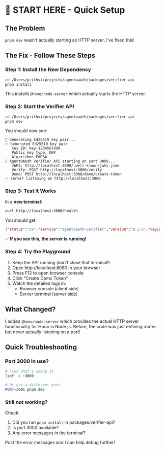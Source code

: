 # 🚀 START HERE - Quick Setup

## The Problem
`pnpm dev` wasn't actually starting an HTTP server. I've fixed this!

## The Fix - Follow These Steps

### Step 1: Install the New Dependency

```bash
cd /Users/prithvi/projects/agentoauth/packages/verifier-api
pnpm install
```

This installs `@hono/node-server` which actually starts the HTTP server.

### Step 2: Start the Verifier API

```bash
cd /Users/prithvi/projects/agentoauth/packages/verifier-api
pnpm dev
```

You should now see:
```
🔑 Generating Ed25519 key pair...
✅ Generated Ed25519 key pair
   Key ID: key-1234567890
   Public key type: OKP
   Algorithm: EdDSA
🚀 AgentOAuth Verifier API starting on port 3000...
   JWKS: http://localhost:3000/.well-known/jwks.json
   Verify: POST http://localhost:3000/verify
   Demo: POST http://localhost:3000/demo/create-token
✅ Server listening on http://localhost:3000
```

### Step 3: Test It Works

In a **new terminal**:

```bash
curl http://localhost:3000/health
```

You should get:
```json
{"status":"ok","service":"agentoauth-verifier","version":"0.1.0","keyId":"key-..."}
```

✅ **If you see this, the server is running!**

### Step 4: Try the Playground

1. Keep the API running (don't close that terminal!)
2. Open http://localhost:8080 in your browser
3. Press F12 to open browser console
4. Click "Create Demo Token"
5. Watch the detailed logs in:
   - Browser console (client side)
   - Server terminal (server side)

## What Changed?

I added `@hono/node-server` which provides the actual HTTP server functionality for Hono in Node.js. Before, the code was just defining routes but never actually listening on a port!

## Quick Troubleshooting

### Port 3000 in use?

```bash
# Find what's using it
lsof -i :3000

# Or use a different port
PORT=3001 pnpm dev
```

### Still not working?

Check:
1. Did you run `pnpm install` in packages/verifier-api?
2. Is port 3000 available?
3. Any error messages in the terminal?

Post the error messages and I can help debug further!

